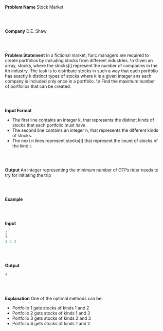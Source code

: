 **Problem Name**
Stock Market  

<br/>
<br/>

**Company**
D.E. Shaw  

<br/>
<br/>

**Problem Statement**
In a fictional market, func managers are required to create portfolios by including stocks from different industries. \n
Given an array, stocks, where the stocks[i] represent the number of companies in the ith industry. The task is to distribute stocks in such a way that each portfolio has exactly k distinct types of stocks where k is a given integer ans each company is included only once in a portfolio. \n
Find the maximum number of portfolios that can be created.  

<br/>
<br/>

**Input Format**
- The first line contains an integer k, that represents the distinct kinds of stocks that each portfolio must have.
- The second line contains an integer n, that represents the different kinds of stocks.
- The next n lines represent stocks[i] that represent the count of stocks of the kind i.

<br/>
<br/>

**Output**
An integer representing the minimum number of OTPs rider needs to try for initiating the trip

<br/>
<br/>

**Example**

<br/>
<br/>
  
**Input**
```cpp
2
3
3 3 3
```  

<br/>
<br/>
  
**Output**
```cpp
4
```  

<br/>
<br/>
  
**Explanation**
One of the optimal methods can be:
- Portfolio 1 gets stocks of kinds 1 and 2
- Portfolio 2 gets stocks of kinds 1 and 3
- Portfolio 3 gets stocks of kinds 2 and 3
- Portfolio 4 gets stocks of kinds 1 and 2
